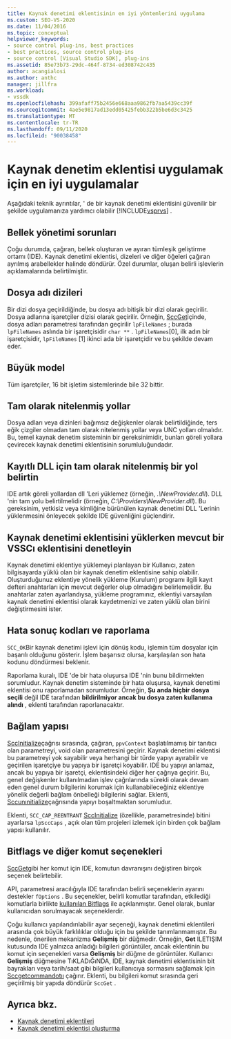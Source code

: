 ```yaml
---
title: Kaynak denetimi eklentisinin en iyi yöntemlerini uygulama
ms.custom: SEO-VS-2020
ms.date: 11/04/2016
ms.topic: conceptual
helpviewer_keywords:
- source control plug-ins, best practices
- best practices, source control plug-ins
- source control [Visual Studio SDK], plug-ins
ms.assetid: 85e73b73-29dc-464f-8734-ed308742c435
author: acangialosi
ms.author: anthc
manager: jillfra
ms.workload:
- vssdk
ms.openlocfilehash: 399afaff75b2456e668aaa9862fb7aa5439cc39f
ms.sourcegitcommit: 4ae5e9817ad13edd05425febb322b5be6d3c3425
ms.translationtype: MT
ms.contentlocale: tr-TR
ms.lasthandoff: 09/11/2020
ms.locfileid: "90038458"
---
```

# <a name="best-practices-for-implementing-a-source-control-plug-in"></a>Kaynak denetim eklentisi uygulamak için en iyi uygulamalar
Aşağıdaki teknik ayrıntılar, ' de bir kaynak denetimi eklentisini güvenilir bir şekilde uygulamanıza yardımcı olabilir [!INCLUDE[vsprvs](../code-quality/includes/vsprvs_md.md)] .

## <a name="memory-management-issues"></a>Bellek yönetimi sorunları
 Çoğu durumda, çağıran, bellek oluşturan ve ayıran tümleşik geliştirme ortamı (IDE). Kaynak denetimi eklentisi, dizeleri ve diğer öğeleri çağıran ayrılmış arabellekler halinde döndürür. Özel durumlar, oluşan belirli işlevlerin açıklamalarında belirtilmiştir.

## <a name="arrays-of-file-names"></a>Dosya adı dizileri
 Bir dizi dosya geçirildiğinde, bu dosya adı bitişik bir dizi olarak geçirilir. Dosya adlarına işaretçiler dizisi olarak geçirilir. Örneğin, [SccGet](../extensibility/sccget-function.md)içinde, dosya adları parametresi tarafından geçirilir `lpFileNames` ; burada `lpFileNames` aslında bir işaretçisidir `char **` . `lpFileNames`[0], ilk adın bir işaretçisidir, `lpFileNames` [1] ikinci ada bir işaretçidir ve bu şekilde devam eder.

## <a name="large-model"></a>Büyük model
 Tüm işaretçiler, 16 bit işletim sistemlerinde bile 32 bittir.

## <a name="fully-qualified-paths"></a>Tam olarak nitelenmiş yollar
 Dosya adları veya dizinleri bağımsız değişkenler olarak belirtildiğinde, ters eğik çizgiler olmadan tam olarak nitelenmiş yollar veya UNC yolları olmalıdır. Bu, temel kaynak denetim sisteminin bir gereksinimidir, bunları göreli yollara çevirecek kaynak denetimi eklentisinin sorumluluğundadır.

## <a name="specify-a-fully-qualified-path-for-the-registered-dll"></a>Kayıtlı DLL için tam olarak nitelenmiş bir yol belirtin
 IDE artık göreli yollardan dll 'Leri yüklemez (örneğin, *.\NewProvider.dll*). DLL 'nin tam yolu belirtilmelidir (örneğin, *C:\Providers\NewProvider.dll*). Bu gereksinim, yetkisiz veya kimliğine bürünülen kaynak denetimi DLL 'Lerinin yüklenmesini önleyecek şekilde IDE güvenliğini güçlendirir.

## <a name="check-for-an-existing-vssci-plug-in-when-you-install-your-source-control-plug-in"></a>Kaynak denetimi eklentisini yüklerken mevcut bir VSSCı eklentisini denetleyin
 Kaynak denetimi eklentiye yüklemeyi planlayan bir Kullanıcı, zaten bilgisayarda yüklü olan bir kaynak denetim eklentisine sahip olabilir. Oluşturduğunuz eklentiye yönelik yükleme (Kurulum) programı ilgili kayıt defteri anahtarları için mevcut değerler olup olmadığını belirlemelidir. Bu anahtarlar zaten ayarlandıysa, yükleme programınız, eklentiyi varsayılan kaynak denetimi eklentisi olarak kaydetmenizi ve zaten yüklü olan birini değiştirmesini ister.

## <a name="error-result-codes-and-reporting"></a>Hata sonuç kodları ve raporlama
 `SCC_OK`Bir kaynak denetimi işlevi için dönüş kodu, işlemin tüm dosyalar için başarılı olduğunu gösterir. İşlem başarısız olursa, karşılaşılan son hata kodunu döndürmesi beklenir.

 Raporlama kuralı, IDE 'de bir hata oluşursa IDE 'nin bunu bildirmekten sorumludur. Kaynak denetim sisteminde bir hata oluşursa, kaynak denetimi eklentisi onu raporlamadan sorumludur. Örneğin, **Şu anda hiçbir dosya seçili** değil IDE tarafından **bildirilmiyor ancak bu dosya zaten kullanıma alındı** , eklenti tarafından raporlanacaktır.

## <a name="the-context-structure"></a>Bağlam yapısı
 [SccInitialize](../extensibility/sccinitialize-function.md)çağrısı sırasında, çağıran, `ppvContext` başlatılmamış bir tanıtıcı olan parametreyi, void olan parametresini geçirir. Kaynak denetimi eklentisi bu parametreyi yok sayabilir veya herhangi bir türde yapıyı ayırabilir ve geçirilen işaretçiye bu yapıya bir işaretçi koyabilir. IDE bu yapıyı anlamaz, ancak bu yapıya bir işaretçi, eklentisindeki diğer her çağrıya geçirir. Bu, genel değişkenler kullanılmadan işlev çağrılarında sürekli olarak devam eden genel durum bilgilerini korumak için kullanabileceğiniz eklentiye yönelik değerli bağlam önbelleği bilgilerini sağlar. Eklenti, [Sccunınitialize](../extensibility/sccuninitialize-function.md)çağrısında yapıyı boşaltmaktan sorumludur.

 Eklenti, `SCC_CAP_REENTRANT` [SccInitialize](../extensibility/sccinitialize-function.md) (özellikle, parametresinde) bitini ayarlarsa `lpSccCaps` , açık olan tüm projeleri izlemek için birden çok bağlam yapısı kullanılır.

## <a name="bitflags-and-other-command-options"></a>Bitflags ve diğer komut seçenekleri
 [SccGet](../extensibility/sccget-function.md)gibi her komut için IDE, komutun davranışını değiştiren birçok seçenek belirtebilir.

 API, parametresi aracılığıyla IDE tarafından belirli seçeneklerin ayarını destekler `fOptions` . Bu seçenekler, belirli komutlar tarafından, etkilediği komutlarla birlikte [kullanılan Bitflags](../extensibility/bitflags-used-by-specific-commands.md) ile açıklanmıştır. Genel olarak, bunlar kullanıcıdan sorulmayacak seçeneklerdir.

 Çoğu kullanıcı yapılandırılabilir ayar seçeneği, kaynak denetimi eklentileri arasında çok büyük farklılıklar olduğu için bu şekilde tanımlanmamıştır. Bu nedenle, önerilen mekanizma **Gelişmiş** bir düğmedir. Örneğin, **Get** ILETIŞIM kutusunda IDE yalnızca anladığı bilgileri görüntüler, ancak eklentinin bu komut için seçenekleri varsa **Gelişmiş** bir düğme de görüntüler. Kullanıcı **Gelişmiş** düğmesine TıKLADıĞıNDA, IDE, kaynak denetimi eklentisinin bit bayrakları veya tarih/saat gibi bilgileri kullanıcıya sormasını sağlamak Için [Sccgetcommandotıı](../extensibility/sccgetcommandoptions-function.md) çağırır. Eklenti, bu bilgileri komut sırasında geri geçirilmiş bir yapıda döndürür `SccGet` .

## <a name="see-also"></a>Ayrıca bkz.
- [Kaynak denetimi eklentileri](../extensibility/source-control-plug-ins.md)
- [Kaynak denetimi eklentisi oluşturma](../extensibility/internals/creating-a-source-control-plug-in.md)

